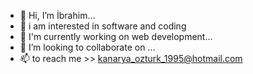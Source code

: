 - 👋 Hi, I’m İbrahim...
- 👀 i am interested in software and coding
- 🌱 I'm currently working on web development...
- 💞️ I’m looking to collaborate on ...
- 📫 to reach me >> kanarya_ozturk_1995@hotmail.com


<!---
ozturk69/ozturk69 is a ✨ special ✨ repository because its `README.md` (this file) appears on your GitHub profile.
You can click the Preview link to take a look at your changes.
--->
